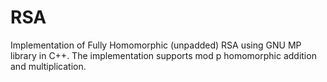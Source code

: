 # RSA
Implementation of Fully Homomorphic (unpadded) RSA using GNU MP library in C++.
The implementation supports mod p homomorphic addition and multiplication.
